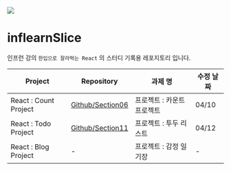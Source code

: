 <img src="https://img.shields.io/badge/-INFLEARN-06c471?style=for-the-badge&logo=&logoColor=white"></img>
</a><br>
# inflearnSlice
인프런 강의 `한입으로 잘라먹는 React` 의 스터디 기록용 레포지토리 입니다.


| Project      | Repository                                                                                               | 과제 명                                          | 수정 날짜 |
| ------------ | -------------------------------------------------------------------------------------------------------- | ------------------------------------------------ | --------- |
| React : Count Project | [Github/Section06](https://github.com/yoyobar/React_inflearn_Slice/tree/main/React/section06) | 프로젝트 : 카운트 프로젝트 | 04/10 |
| React : Todo Project | [Github/Section11](https://github.com/yoyobar/React_inflearn_Slice/tree/main/React/section11) | 프로젝트 : 투두 리스트 | 04/12 |
| React : Blog Project | - | 프로젝트 : 감정 일기장 | - |
